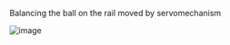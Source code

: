 Balancing the ball on the rail moved by servomechanism


![image](https://user-images.githubusercontent.com/35562612/212315290-b8e04e6f-6c8a-4585-b08e-04a961459d7f.png)

